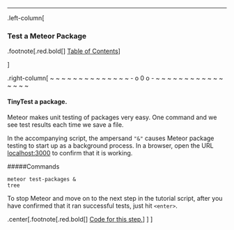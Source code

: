---
.left-column[
  ### Test a Meteor Package
.footnote[.red.bold[] [Table of Contents](./)] 
<!-- H -->]
.right-column[
~ ~ ~ ~ ~ ~ ~ ~ ~ ~ ~ ~ ~ ~ - o 0 o - ~ ~ ~ ~ ~ ~ ~ ~ ~ ~ ~ ~ ~ ~ ~ ~

#### TinyTest a package.

Meteor makes unit testing of packages very easy. One command and we see test results each time we save a file.

In the accompanying script, the ampersand ```"&"``` causes Meteor package testing to start up as a background process.  In a browser, open the URL [localhost:3000](http://localhost:3000/) to confirm that it is working.

#####Commands
```terminal
meteor test-packages &
tree
```
To stop Meteor and move on to the next step in the tutorial script, after you have confirmed that it ran successful tests, just hit ```<enter>```.
<!-- Code for this begins at line #204 -->
<!-- B -->
.center[.footnote[.red.bold[] <a href="https://github.com/martinhbramwell/Meteor-CI-Tutorial/blob/master/Part03_UnitTestAPackage.sh#L204" target="_blank">Code for this step.</a>] ]
]
